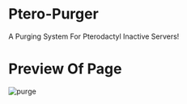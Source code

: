 # Ptero-Purger

A Purging System For Pterodactyl Inactive Servers!

# Preview Of Page
![purge](https://cdn.discordapp.com/attachments/941008378799489044/1109033977790079017/image.png)
